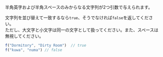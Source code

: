 半角英字および半角スペースのみからなる文字列が2つ引数で与えられます。

文字列を並び替えて一致するなら`true`、そうでなければ`false`を返してください。  
ただし、大文字と小文字は同一の文字として扱ってください。また、スペースは無視してください。

```js
f("Dormitory", "Dirty Room")  // true
f("kuwa", "numa") // false
```